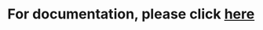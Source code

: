 # For documentation, please click [here](https://mhira-project.github.io/documentation/docs/category/mhira-reporting-guide)

